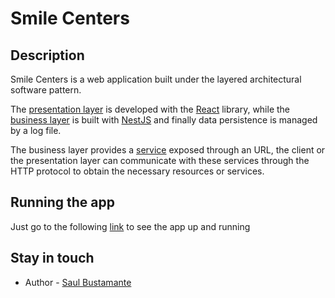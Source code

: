 # Smile Centers

## Description

Smile Centers is a web application built under the layered architectural software pattern.

The [presentation layer](https://github.com/saesbuba/smile-centers/tree/main/presentation-layer) is developed with the [React](https://react.dev/) library, while the [business layer](https://github.com/saesbuba/smile-centers/tree/main/business-layer) is built with [NestJS](https://nestjs.com/) and finally data persistence is managed by a log file.

The business layer provides a [service](https://app.swaggerhub.com/apis-docs/saesbuba/Smile_Centers_API/1.0) exposed through an URL, the client or the presentation layer can communicate with these services through the HTTP protocol to obtain the necessary resources or services.

## Running the app

Just go to the following [link](http://64.23.221.75/) to see the app up and running

## Stay in touch

- Author - [Saul Bustamante](https://github.com/saesbuba)

